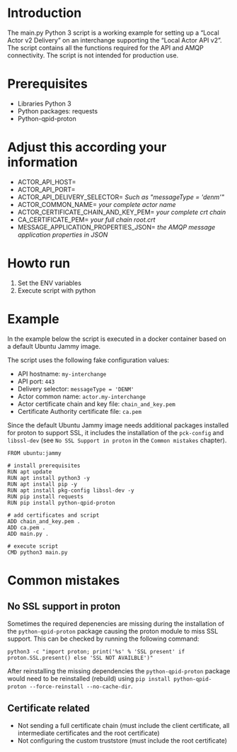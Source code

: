# Introduction

The main.py Python 3 script is a working example for setting up a “Local Actor v2 Delivery” on an interchange supporting the “Local Actor API v2”. The script contains all the functions required for the API and AMQP connectivity. The script is not intended for production use.


# Prerequisites
  
 - Libraries Python 3
 - Python packages: requests 
 - Python-qpid-proton 


# Adjust this according your information

 - ACTOR_API_HOST=
 - ACTOR_API_PORT=
 - ACTOR_API_DELIVERY_SELECTOR= *Such as "messageType = 'denm'"*
 - ACTOR_COMMON_NAME= *your complete actor name*
 - ACTOR_CERTIFICATE_CHAIN_AND_KEY_PEM= *your complete crt chain*
 - CA_CERTIFICATE_PEM= *your full chain root.crt*
 - MESSAGE_APPLICATION_PROPERTIES_JSON= *the AMQP message application properties in JSON*


# Howto run

 1. Set the ENV variables 
 2. Execute script with python 


# Example 

In the example below the script is executed in a docker container based on a default Ubuntu Jammy image.

The script uses the following fake configuration values:

- API hostname: `my-interchange`
- API port: `443`
- Delivery selector: `messageType = 'DENM'`
- Actor common name: `actor.my-interchange`
- Actor certificate chain and key file: `chain_and_key.pem`
- Certificate Authority certificate file: `ca.pem`

Since the default Ubuntu Jammy image needs additional packages installed for proton to support SSL, it includes the installation of the `pck-config` and `libssl-dev` (see `No SSL Support in proton` in the `Common mistakes` chapter).

```
FROM ubuntu:jammy

# install prerequisites
RUN apt update
RUN apt install python3 -y
RUN apt install pip -y
RUN apt install pkg-config libssl-dev -y 
RUN pip install requests
RUN pip install python-qpid-proton

# add certificates and script
ADD chain_and_key.pem .
ADD ca.pem .
ADD main.py .

# execute script 
CMD python3 main.py
```


# Common mistakes

## No SSL support in proton

Sometimes the required depenencies are missing during the installation of the `python-qpid-proton` package causing the proton module to miss SSL support. This can be checked by running the following command: 
```
python3 -c "import proton; print('%s' % 'SSL present' if proton.SSL.present() else 'SSL NOT AVAILBLE')"
```

After reinstalling the missing dependencies the `python-qpid-proton` package would need to be reinstalled (rebuild) using `pip install python-qpid-proton --force-reinstall --no-cache-dir`.


## Certificate related

 - Not sending a full certificate chain (must include the client certificate, all intermediate certificates and the root certificate)
 - Not configuring the custom truststore (must include the root certificate)